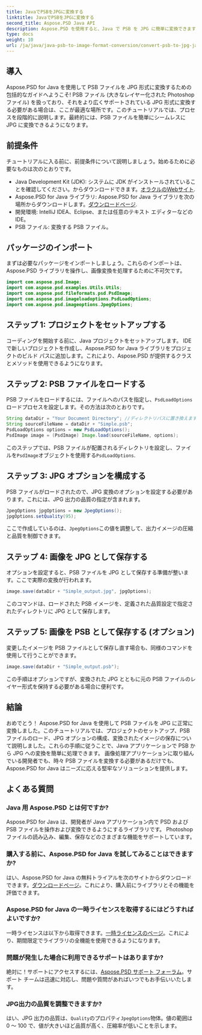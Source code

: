 ```yaml
---
title: JavaでPSBをJPGに変換する
linktitle: JavaでPSBをJPGに変換する
second_title: Aspose.PSD Java API
description: Aspose.PSD を使用すると、Java で PSB を JPG に簡単に変換できます。シームレスな画像変換については、詳細なガイドに従ってください。 Aspose.PSD をダウンロードして試し、購入します。
type: docs
weight: 10
url: /ja/java/java-psb-to-image-format-conversion/convert-psb-to-jpg-java/
---
```

## 導入
Aspose.PSD for Java を使用して PSB ファイルを JPG 形式に変換するための包括的なガイドへようこそ! PSB ファイル (大きなレイヤー化された Photoshop ファイル) を扱っており、それをより広くサポートされている JPG 形式に変換する必要がある場合は、ここが最適な場所です。このチュートリアルでは、プロセスを段階的に説明します。最終的には、PSB ファイルを簡単にシームレスに JPG に変換できるようになります。
## 前提条件
チュートリアルに入る前に、前提条件について説明しましょう。始めるために必要なものは次のとおりです。
-  Java Development Kit (JDK): システムに JDK がインストールされていることを確認してください。からダウンロードできます。[オラクルのWebサイト](https://www.oracle.com/java/technologies/javase-downloads.html).
-  Aspose.PSD for Java ライブラリ: Aspose.PSD for Java ライブラリを次の場所からダウンロードします。[ダウンロードページ](https://releases.aspose.com/psd/java/).
- 開発環境: IntelliJ IDEA、Eclipse、または任意のテキスト エディターなどの IDE。
- PSB ファイル: 変換する PSB ファイル。
## パッケージのインポート
まずは必要なパッケージをインポートしましょう。これらのインポートは、Aspose.PSD ライブラリを操作し、画像変換を処理するために不可欠です。
```java
import com.aspose.psd.Image;
import com.aspose.psd.examples.Utils.Utils;
import com.aspose.psd.fileformats.psd.PsdImage;
import com.aspose.psd.imageloadoptions.PsdLoadOptions;
import com.aspose.psd.imageoptions.JpegOptions;
```
## ステップ 1: プロジェクトをセットアップする
コーディングを開始する前に、Java プロジェクトをセットアップします。 IDE で新しいプロジェクトを作成し、Aspose.PSD for Java ライブラリをプロジェクトのビルド パスに追加します。これにより、Aspose.PSD が提供するクラスとメソッドを使用できるようになります。
## ステップ 2: PSB ファイルをロードする
PSB ファイルをロードするには、ファイルへのパスを指定し、`PsdLoadOptions`ロードプロセスを設定します。その方法は次のとおりです。
```java
String dataDir = "Your Document Directory"; //ディレクトリパスに置き換えます
String sourceFileName = dataDir + "Simple.psb";
PsdLoadOptions options = new PsdLoadOptions();
PsdImage image = (PsdImage) Image.load(sourceFileName, options);
```
このステップでは、PSB ファイルが配置されるディレクトリを設定し、ファイルを`PsdImage`オブジェクトを使用する`PsdLoadOptions`.
## ステップ 3: JPG オプションを構成する
PSB ファイルがロードされたので、JPG 変換のオプションを設定する必要があります。これには、JPG 出力の品質の指定が含まれます。
```java
JpegOptions jpgOptions = new JpegOptions();
jpgOptions.setQuality(95);
```
ここで作成しているのは、`JpegOptions`この値を調整して、出力イメージの圧縮と品質を制御できます。
## ステップ 4: 画像を JPG として保存する
オプションを設定すると、PSB ファイルを JPG として保存する準備が整います。ここで実際の変換が行われます。
```java
image.save(dataDir + "Simple_output.jpg", jpgOptions);
```
このコマンドは、ロードされた PSB イメージを、定義された品質設定で指定されたディレクトリに JPG として保存します。
## ステップ 5: 画像を PSB として保存する (オプション)
変更したイメージを PSB ファイルとして保存し直す場合も、同様のコマンドを使用して行うことができます。
```java
image.save(dataDir + "Simple_output.psb");
```
この手順はオプションですが、変換された JPG とともに元の PSB ファイルのレイヤー形式を保持する必要がある場合に便利です。
## 結論
おめでとう！ Aspose.PSD for Java を使用して PSB ファイルを JPG に正常に変換しました。このチュートリアルでは、プロジェクトのセットアップ、PSB ファイルのロード、JPG オプションの構成、変換されたイメージの保存について説明しました。これらの手順に従うことで、Java アプリケーションで PSB から JPG への変換を簡単に処理できます。
画像処理アプリケーションに取り組んでいる開発者でも、時々 PSB ファイルを変換する必要があるだけでも、Aspose.PSD for Java はニーズに応える堅牢なソリューションを提供します。
## よくある質問
### Java 用 Aspose.PSD とは何ですか?
Aspose.PSD for Java は、開発者が Java アプリケーション内で PSD および PSB ファイルを操作および変換できるようにするライブラリです。 Photoshop ファイルの読み込み、編集、保存などのさまざまな機能をサポートしています。
### 購入する前に、Aspose.PSD for Java を試してみることはできますか?
はい、Aspose.PSD for Java の無料トライアルを次のサイトからダウンロードできます。[ダウンロードページ](https://releases.aspose.com/)。これにより、購入前にライブラリとその機能を評価できます。
### Aspose.PSD for Java の一時ライセンスを取得するにはどうすればよいですか?
一時ライセンスは以下から取得できます。[一時ライセンスのページ](https://purchase.aspose.com/temporary-license/)。これにより、期間限定でライブラリの全機能を使用できるようになります。
### 問題が発生した場合に利用できるサポートはありますか?
絶対に！サポートにアクセスするには、[Aspose.PSD サポート フォーラム](https://forum.aspose.com/c/psd/34)。サポート チームは迅速に対応し、問題や質問があればいつでもお手伝いいたします。
### JPG出力の品質を調整できますか?
はい、JPG 出力の品質は、`Quality`のプロパティ`JpegOptions`物体。値の範囲は 0 ～ 100 で、値が大きいほど品質が高く、圧縮率が低いことを示します。